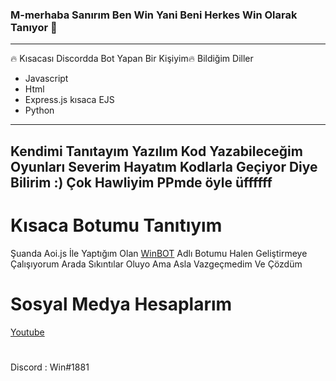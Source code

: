 ### M-merhaba Sanırım Ben Win Yani Beni Herkes Win Olarak Tanıyor 👋
-----
🔥 Kısacası Discordda Bot Yapan Bir Kişiyim🔥
Bildiğim Diller
- Javascript
- Html
- Express.js kısaca EJS
- Python
---- 
Kendimi Tanıtayım Yazılım Kod Yazabileceğim Oyunları Severim 
Hayatım Kodlarla Geçiyor Diye Bilirim :) 
Çok Hawliyim PPmde öyle üffffff
----
# Kısaca Botumu Tanıtıyım
Şuanda Aoi.js İle Yaptığım Olan [WinBOT](https://www.winbotdiscord.cf/) Adlı Botumu Halen Geliştirmeye Çalışıyorum Arada Sıkıntılar Oluyo Ama Asla Vazgeçmedim Ve Çözdüm

# Sosyal Medya Hesaplarım 

[Youtube](https://www.youtube.com/channel/UCrxHe7JDE0Dr2GDyVobquUw) 
#
Discord : Win#1881
 

